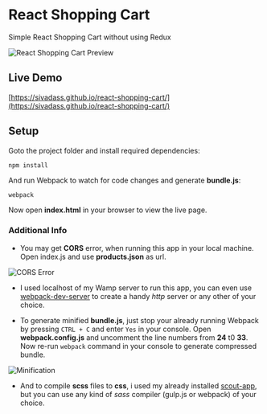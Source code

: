# React Shopping Cart
Simple React Shopping Cart without using Redux

![React Shopping Cart Preview](https://res.cloudinary.com/sivadass/image/upload/v1494752103/gifs/react-shopping-cart.gif)

## Live Demo
[https://sivadass.github.io/react-shopping-cart/](https://sivadass.github.io/react-shopping-cart/)

## Setup

Goto the project folder and install required dependencies:
```
npm install
```

And run Webpack to watch for code changes and generate **bundle.js**:
```
webpack
```

Now open **index.html** in your browser to view the live page.

### Additional Info
* You may get **CORS** error, when running this app in your local machine. Open index.js and use **products.json** as url.

![CORS Error](https://res.cloudinary.com/sivadass/image/upload/v1495422162/screen-shots/url.png)

* I used localhost of my Wamp server to run this app, you can even use [webpack-dev-server](https://webpack.github.io/docs/webpack-dev-server.html) to  create a handy *http* server or any other of your choice.

* To generate minified **bundle.js**, just stop your already running Webpack by pressing ```CTRL + C``` and enter ```Yes``` in your console. Open **webpack.config.js** and uncomment the line numbers from **24** t0 **33**. Now re-run ```webpack``` command in your console to generate compressed bundle.

![Minification](http://res.cloudinary.com/sivadass/image/upload/v1495422567/screen-shots/minification.png)

* And to compile **scss** files to **css**, i used my already installed [scout-app](http://scout-app.io/), but you can use any kind of *sass* compiler (gulp.js or webpack) of your choice.


